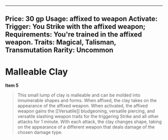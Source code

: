 
---
Price: 30 gp
Usage: affixed to weapon
Activate: 
Trigger: You Strike with the affixed weapon;
Requirements: You're trained in the affixed weapon.
Traits: Magical, Talisman, Transmutation
Rarity: Uncommon
---

# Malleable Clay

**Item 5**

> This small lump of clay is malleable and can be molded into innumerable shapes and forms. When affixed, the clay takes on the appearance of the affixed weapon. When activated, the affixed weapon gains the [[Versatile]] bludgeoning, versatile piercing, and versatile slashing weapon traits for the triggering Strike and all other attacks for 1 minute. With each attack, the clay changes shape, taking on the appearance of a different weapon that deals damage of the chosen damage type.
